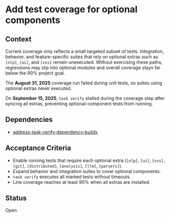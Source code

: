 # Add test coverage for optional components

## Context
Current coverage only reflects a small targeted subset of tests. Integration,
behavior, and feature-specific suites that rely on optional extras such as
`[nlp]`, `[ui]`, and `[vss]` remain unexecuted. Without exercising these paths,
regressions may slip into optional modules and overall coverage stays far below
the 90% project goal.

The **August 31, 2025** coverage run failed during unit tests, so suites using
optional extras never executed.

On **September 15, 2025**, `task verify` stalled during the coverage step after
syncing all extras, preventing optional-component tests from running.

## Dependencies
- [address-task-verify-dependency-builds](address-task-verify-dependency-builds.md)

## Acceptance Criteria
- Enable running tests that require each optional extra (`[nlp]`, `[ui]`,
  `[vss]`, `[git]`, `[distributed]`, `[analysis]`, `[llm]`, `[parsers]`).
- Expand behavior and integration suites to cover optional components.
- `task verify` executes all marked tests without timeouts.
- Line coverage reaches at least 90% when all extras are installed.

## Status
Open
